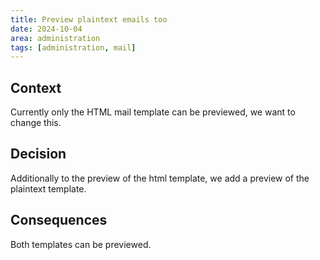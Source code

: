 ```yaml
---
title: Preview plaintext emails too
date: 2024-10-04
area: administration
tags: [administration, mail]
---
```


## Context

Currently only the HTML mail template can be previewed, we want to change this.

## Decision

Additionally to the preview of the html template, we add a preview of the plaintext template.

## Consequences

Both templates can be previewed.
